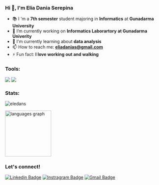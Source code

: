 ### Hi 👋, I'm Elia Dania Serepina

<!--
**eledans/eledans** is a ✨ _special_ ✨ repository because its `README.md` (this file) appears on your GitHub profile.
-->

- 📚 I 'm a **7th semester** student majoring in **Informatics** at **Gunadarma University**
- 🔭 I’m currently working on **Informatics Laborartory at Gunadarma Univerity**
- 🌱 I'm currently learning about **data analysis**
- 📫 How to reach me: **eliadanias@gmail.com**
- ⚡ Fun fact: **I love working out and walking**

### Tools:
<p>
    <img src="https://img.shields.io/badge/OS-Windows-blue?&logo=windows" />
    <img src="https://img.shields.io/badge/Text%20Editor-Visual%20Studio%20Code-blue?&logo=visual%20studio%20code&logoColor=blue" />
</p>

### Stats:
<p align=left> <img src=https://komarev.com/ghpvc/?username=eledans alt=eledans /> </p>

<img src="https://github-readme-stats.vercel.app/api/top-langs?username=eledans&locale=en&hide_title=false&layout=compact&card_width=320&langs_count=5&theme=dracula&hide_border=true&order=2" height="150" alt="languages graph"  />

### Let's connect!

[![Linkedin Badge](https://img.shields.io/badge/-fathirarya-0072b1?style=flat&logo=Linkedin&logoColor=white&link=https://www.linkedin.com/in/eliadania/)](https://www.linkedin.com/in/eliadania/)
[![Instragram Badge](https://img.shields.io/badge/-fathirarya_12-E4405F?style=flat&logo=instagram&logoColor=white&link=https://www.instagram.com/eledans/)](https://www.instagram.com/eledans/)
[![Gmail Badge](https://img.shields.io/badge/-fathirarya2002@gmail.com-c14438?style=flat&logo=Gmail&logoColor=white&link=mailto:eliadanias@gmail.com)](mailto:eliadanias@gmail.com) 
